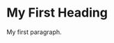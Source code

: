 <!DOCTYPE html>
<html>
<head>
<title> Page Title nmo se como programar bien ppipiip </title>
<title> Hola </title>
</head>
<body>

<h1>My First Heading</h1>
<p>My first paragraph.</p>

</body>
</html>
